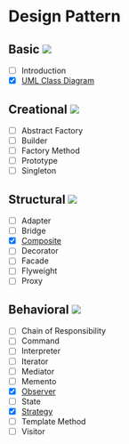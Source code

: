 # Design Pattern

## Basic ![](https://us-central1-progress-markdown.cloudfunctions.net/progress/50)

- [ ] Introduction
- [x] [UML Class Diagram](https://blog.naver.com/mym0404/222840876463)

## Creational ![](https://us-central1-progress-markdown.cloudfunctions.net/progress/0)

- [ ] Abstract Factory
- [ ] Builder
- [ ] Factory Method
- [ ] Prototype
- [ ] Singleton

## Structural ![](https://us-central1-progress-markdown.cloudfunctions.net/progress/14)

- [ ] Adapter
- [ ] Bridge
- [x] [Composite](https://blog.naver.com/mym0404/222840888281)
- [ ] Decorator
- [ ] Facade
- [ ] Flyweight
- [ ] Proxy

## Behavioral ![](https://us-central1-progress-markdown.cloudfunctions.net/progress/18)

- [ ] Chain of Responsibility
- [ ] Command
- [ ] Interpreter
- [ ] Iterator
- [ ] Mediator
- [ ] Memento
- [x] [Observer](https://blog.naver.com/mym0404/222841574727)
- [ ] State
- [x] [Strategy](https://blog.naver.com/mym0404/222841499913)
- [ ] Template Method
- [ ] Visitor
